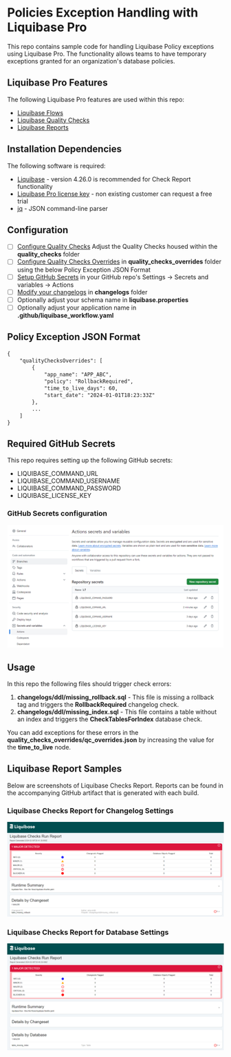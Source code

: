 # Policies Exception Handling with Liquibase Pro

This repo contains sample code for handling Liquibase Policy exceptions using Liquibase Pro. 
The functionality allows teams to have temporary exceptions granted for an organization's database policies.

## Liquibase Pro Features

The following Liquibase Pro features are used within this repo:
- [Liquibase Flows](https://docs.liquibase.com/commands/flow/flow.html)
- [Liquibase Quality Checks](https://docs.liquibase.com/commands/quality-checks/home.html)
- [Liquibase Reports](https://docs.liquibase.com/tools-integrations/observability/operation-reports.html)

## Installation Dependencies

The following software is required:
- [Liquibase](https://www.liquibase.com/download) - version 4.26.0 is recommended for Check Report functionality
- [Liquibase Pro license key](https://www.liquibase.com/trial) - non existing customer can request a free trial
- [jq](https://jqlang.github.io/jq/) - JSON command-line parser

## Configuration
- [ ] [Configure Quality Checks](https://docs.liquibase.com/commands/quality-checks/workflows/use-checks-settings-config-file.html) Adjust the Quality Checks housed within the **quality_checks** folder
- [ ] [Configure Quality Checks Overrides](#policy-exception-json-format) in **quality_checks_overrides** folder using the below Policy Exception JSON Format
- [ ] [Setup GitHub Secrets](#required-github-secrets) in your GitHub repo's Settings -> Secrets and variables -> Actions
- [ ] [Modify your changelogs](https://docs.liquibase.com/concepts/changelogs/home.html) in **changelogs** folder
- [ ] Optionally adjust your schema name in **liquibase.properties**
- [ ] Optionally adjust your application name in **.github/liquibase_workflow.yaml**

## Policy Exception JSON Format

```
{
    "qualityChecksOverrides": [
        {
            "app_name": "APP_ABC",
            "policy": "RollbackRequired",
            "time_to_live_days": 60,
            "start_date": "2024-01-01T18:23:33Z"
        },
		...
    ]
}
```

## Required GitHub Secrets

This repo requires setting up the following GitHub secrets:
- LIQUIBASE_COMMAND_URL
- LIQUIBASE_COMMAND_USERNAME
- LIQUIBASE_COMMAND_PASSWORD
- LIQUIBASE_LICENSE_KEY

### GitHub Secrets configuration

![Screenshot of GitHub secrets](images/GitHubSecrets.PNG)

## Usage

In this repo the following files should trigger check errors:

1. **changelogs/ddl/missing_rollback.sql** - This file is missing a rollback tag and triggers the **RollbackRequired** changelog check.
2. **changelogs/ddl/missing_index.sql** - This file contains a table without an index and triggers the **CheckTablesForIndex** database check.  

You can add exceptions for these errors in the **quality_checks_overrides/qc_overrides.json** by increasing the value for the **time_to_live** node.

## Liquibase Report Samples

Below are screenshots of Liquibase Checks Report. Reports can be found in the accompanying GitHub artifact that is generated with each build.

### Liquibase Checks Report for Changelog Settings

![Screenshot of Liquibase Checks Reports for Changelog settings](images/ChecksReport-Changelog.PNG)

### Liquibase Checks Report for Database Settings

![Screenshot of Liquibase Checks Reports for Database settings](images/ChecksReport-Database.PNG)
